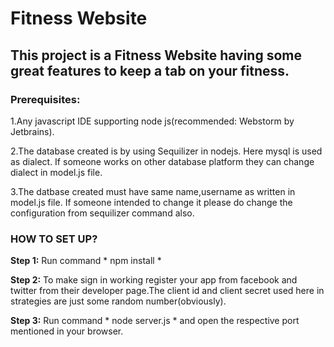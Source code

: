 # Fitness Website

## This project is a Fitness Website having some great features to keep a tab on your fitness.

### Prerequisites:

1.Any javascript IDE supporting node js(recommended: Webstorm by Jetbrains).

2.The database created is by using Sequilizer in nodejs. Here mysql is used as dialect. If someone works on other database
 platform they can change dialect in model.js file.
 
 3.The datbase created  must have same name,username as written in model.js file. If someone intended to change it please do change the configuration from sequilizer command also.
 
 ### HOW TO SET UP?

**Step 1:** Run command 
      * npm install *
      
**Step 2:** To make sign in working register your app from facebook and twitter from their developer page.The client id and client secret used here in strategies are just some random number(obviously).

**Step 3:** Run command
      * node server.js *
       and open the respective port mentioned in your browser.
